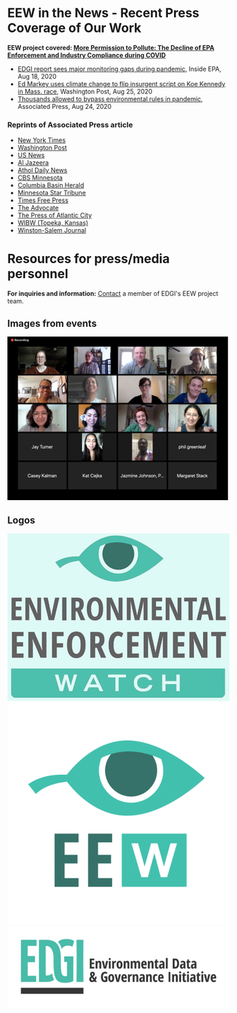 <!--This is the main content file to edit for this page. It is embedded in src/pages/press.js-->

# EEW in the News - Recent Press Coverage of Our Work

**EEW project covered: [More Permission to Pollute: The Decline of EPA Enforcement and Industry Compliance during COVID](https://envirodatagov.org/more-permission-to-pollute-the-decline-of-epa-enforcement-and-industry-compliance-during-covid/)**

* [EDGI report sees major monitoring gaps during pandemic](https://insideepa.com/daily-feed/edgi-report-sees-major-monitoring-gaps-during-pandemic), Inside EPA, Aug 18, 2020
* [Ed Markey uses climate change to flip insurgent script on Koe Kennedy in Mass. race](https://www.washingtonpost.com/politics/2020/08/25/energy-202-ed-markey-uses-climate-change-flip-insurgent-script-joe-kennedy-mass-race/), Washington Post, Aug 25, 2020
* [Thousands allowed to bypass environmental rules in pandemic](https://apnews.com/3bf753f9036e7d88f4746b1a36c1ddc4), Associated Press, Aug 24, 2020

### Reprints of Associated Press article
  * [New York Times](https://www.nytimes.com/aponline/2020/08/24/business/ap-us-virus-outbreak.html?searchResultPosition=1)
  * [Washington Post](https://www.washingtonpost.com/climate-environment/thousands-allowed-to-bypass-environmental-rules-in-pandemic/2020/08/24/187c8772-e5c2-11ea-bf44-0d31c85838a5_story.html)
  * [US News](https://www.usnews.com/news/politics/articles/2020-08-24/thousands-allowed-to-bypass-environmental-rules-in-pandemic)
  * [Al Jazeera](https://www.aljazeera.com/ajimpact/thousands-firms-bypass-environmental-rules-report-200824084321468.html)
  * [Athol Daily News](https://www.atholdailynews.com/Thousands-allowed-to-bypass-environmental-rules-in-pandemic-35891139)
  * [CBS Minnesota](https://minnesota.cbslocal.com/2020/08/24/some-minnesota-farms-allowed-to-bypass-environmental-rules-during-pandemic/)
  * [Columbia Basin Herald](https://columbiabasinherald.com/news/2020/aug/23/thousands-allowed-to-bypass-environmental-2/)
  * [Minnesota Star Tribune](https://www.startribune.com/thousands-allowed-to-bypass-environmental-rules-in-pandemic/572202332/?refresh=true)
  * [Times Free Press](https://www.timesfreepress.com/news/business/aroundregion/story/2020/aug/24/thousands-allowed-bypass-environmental-rules/530655/)
  * [The Advocate](https://www.theadvocate.com/baton_rouge/news/environment/article_17d63f90-e6e7-11ea-b192-3b37d164026c.html)
  * [The Press of Atlantic City](https://pressofatlanticcity.com/news/national/thousands-allowed-to-bypass-environmental-rules-in-pandemic/article_63c4c3d8-fdb3-58c7-a929-192e1332fdd9.html)
  * [WIBW (Topeka, Kansas)](https://www.wibw.com/2020/08/24/thousands-of-facilities-allowed-to-bypass-environmental-rules-in-pandemic/)
  * [Winston-Salem Journal](https://journalnow.com/news/national/govt-and-politics/thousands-allowed-to-bypass-environmental-rules-in-pandemic/article_cc5d1d5a-01d5-5d61-bb84-588293ddf6e8.html)

# Resources for press/media personnel

**For inquiries and information:** [Contact](info@environmentalenforcementwatch.org) a member of EDGI's EEW project team.

## Images from events

![EEW public workshop participants](./eew-public-workshop.png)

## Logos

![EEW logo](../images/logos/eew-logo.png)
![EEW web icon](./eew-web-icon.png)
![EDGI logo](./EDGI-logo.png)
